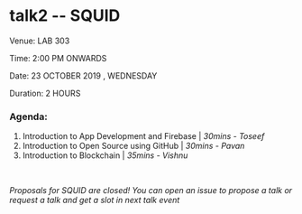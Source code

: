 # talk2 -- SQUID

Venue: LAB 303

Time: 2:00 PM ONWARDS

Date: 23 OCTOBER 2019 , WEDNESDAY

Duration: 2 HOURS
### Agenda:

1. Introduction to App Development and Firebase | _30mins - Toseef_
2. Introduction to Open Source using GitHub | _30mins - Pavan_
3. Introduction to Blockchain | _35mins - Vishnu_

<br>
 

_Proposals for SQUID are closed! You can open an issue to propose a talk or request a talk and get a slot in next talk event_

